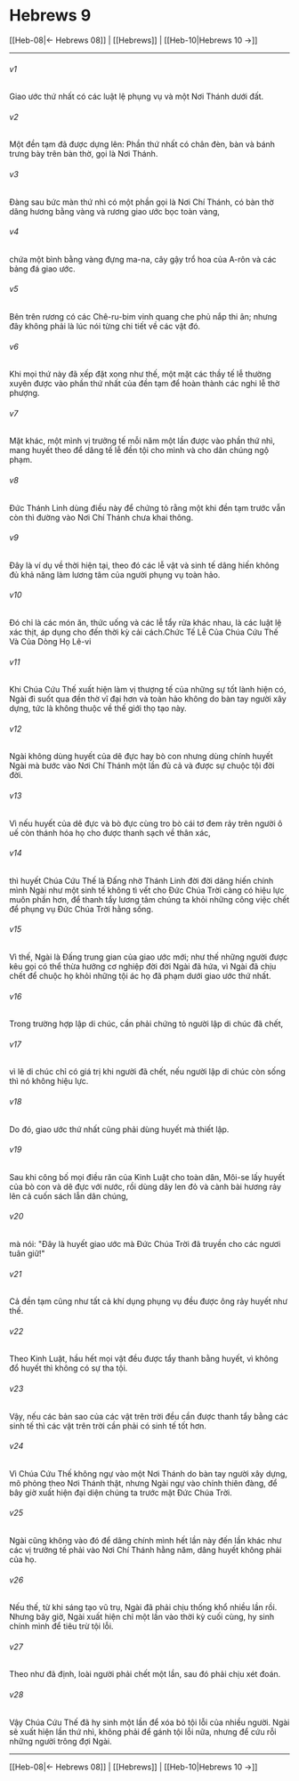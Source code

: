 # Hebrews 9

[[Heb-08|← Hebrews 08]] | [[Hebrews]] | [[Heb-10|Hebrews 10 →]]
***



###### v1 
Giao ước thứ nhất có các luật lệ phụng vụ và một Nơi Thánh dưới đất. 

###### v2 
Một đền tạm đã được dựng lên: Phần thứ nhất có chân đèn, bàn và bánh trưng bày trên bàn thờ, gọi là Nơi Thánh. 

###### v3 
Đàng sau bức màn thứ nhì có một phần gọi là Nơi Chí Thánh, có bàn thờ dâng hương bằng vàng và rương giao ước bọc toàn vàng, 

###### v4 
chứa một bình bằng vàng đựng ma-na, cây gậy trổ hoa của A-rôn và các bảng đá giao ước. 

###### v5 
Bên trên rương có các Chê-ru-bim vinh quang che phủ nắp thi ân; nhưng đây không phải là lúc nói từng chi tiết về các vật đó. 

###### v6 
Khi mọi thứ này đã xếp đặt xong như thế, một mặt các thầy tế lễ thường xuyên được vào phần thứ nhất của đền tạm để hoàn thành các nghi lễ thờ phượng. 

###### v7 
Mặt khác, một mình vị trưởng tế mỗi năm một lần được vào phần thứ nhì, mang huyết theo để dâng tế lễ đền tội cho mình và cho dân chúng ngộ phạm. 

###### v8 
Đức Thánh Linh dùng điều này để chứng tỏ rằng một khi đền tạm trước vẫn còn thì đường vào Nơi Chí Thánh chưa khai thông. 

###### v9 
Đây là ví dụ về thời hiện tại, theo đó các lễ vật và sinh tế dâng hiến không đủ khả năng làm lương tâm của người phụng vụ toàn hảo. 

###### v10 
Đó chỉ là các món ăn, thức uống và các lễ tẩy rửa khác nhau, là các luật lệ xác thịt, áp dụng cho đến thời kỳ cải cách.Chức Tế Lễ Của Chúa Cứu Thế Và Của Dòng Họ Lê-vi 

###### v11 
Khi Chúa Cứu Thế xuất hiện làm vị thượng tế của những sự tốt lành hiện có, Ngài đi suốt qua đền thờ vĩ đại hơn và toàn hảo không do bàn tay người xây dựng, tức là không thuộc về thế giới thọ tạo này. 

###### v12 
Ngài không dùng huyết của dê đực hay bò con nhưng dùng chính huyết Ngài mà bước vào Nơi Chí Thánh một lần đủ cả và được sự chuộc tội đời đời. 

###### v13 
Vì nếu huyết của dê đực và bò đực cùng tro bò cái tơ đem rảy trên người ô uế còn thánh hóa họ cho được thanh sạch về thân xác, 

###### v14 
thì huyết Chúa Cứu Thế là Đấng nhờ Thánh Linh đời đời dâng hiến chính mình Ngài như một sinh tế không tì vết cho Đức Chúa Trời càng có hiệu lực muôn phần hơn, để thanh tẩy lương tâm chúng ta khỏi những công việc chết để phụng vụ Đức Chúa Trời hằng sống. 

###### v15 
Vì thế, Ngài là Đấng trung gian của giao ước mới; như thế những người được kêu gọi có thể thừa hưởng cơ nghiệp đời đời Ngài đã hứa, vì Ngài đã chịu chết để chuộc họ khỏi những tội ác họ đã phạm dưới giao ước thứ nhất. 

###### v16 
Trong trường hợp lập di chúc, cần phải chứng tỏ người lập di chúc đã chết, 

###### v17 
vì lẽ di chúc chỉ có giá trị khi người đã chết, nếu người lập di chúc còn sống thì nó không hiệu lực. 

###### v18 
Do đó, giao ước thứ nhất cũng phải dùng huyết mà thiết lập. 

###### v19 
Sau khi công bố mọi điều răn của Kinh Luật cho toàn dân, Môi-se lấy huyết của bò con và dê đực với nước, rồi dùng dây len đỏ và cành bài hương rảy lên cả cuốn sách lẫn dân chúng, 

###### v20 
mà nói: "Đây là huyết giao ước mà Đức Chúa Trời đã truyền cho các ngươi tuân giữ!" 

###### v21 
Cả đền tạm cũng như tất cả khí dụng phụng vụ đều được ông rảy huyết như thế. 

###### v22 
Theo Kinh Luật, hầu hết mọi vật đều được tẩy thanh bằng huyết, vì không đổ huyết thì không có sự tha tội. 

###### v23 
Vậy, nếu các bản sao của các vật trên trời đều cần được thanh tẩy bằng các sinh tế thì các vật trên trời cần phải có sinh tế tốt hơn. 

###### v24 
Vì Chúa Cứu Thế không ngự vào một Nơi Thánh do bàn tay người xây dựng, mô phỏng theo Nơi Thánh thật, nhưng Ngài ngự vào chính thiên đàng, để bây giờ xuất hiện đại diện chúng ta trước mặt Đức Chúa Trời. 

###### v25 
Ngài cũng không vào đó để dâng chính mình hết lần này đến lần khác như các vị trưởng tế phải vào Nơi Chí Thánh hằng năm, dâng huyết không phải của họ. 

###### v26 
Nếu thế, từ khi sáng tạo vũ trụ, Ngài đã phải chịu thống khổ nhiều lần rồi. Nhưng bây giờ, Ngài xuất hiện chỉ một lần vào thời kỳ cuối cùng, hy sinh chính mình để tiêu trừ tội lỗi. 

###### v27 
Theo như đã định, loài người phải chết một lần, sau đó phải chịu xét đoán. 

###### v28 
Vậy Chúa Cứu Thế đã hy sinh một lần để xóa bỏ tội lỗi của nhiều người. Ngài sẽ xuất hiện lần thứ nhì, không phải để gánh tội lỗi nữa, nhưng để cứu rỗi những người trông đợi Ngài.

***
[[Heb-08|← Hebrews 08]] | [[Hebrews]] | [[Heb-10|Hebrews 10 →]]
